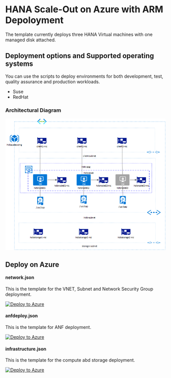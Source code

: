 # HANA Scale-Out on Azure with ARM Depoloyment
The template currently deploys three HANA Virtual machines with one managed disk attached.

## **Deployment options and Supported operating systems**

You can use the scripts to deploy environments for both development, test, quality assurance and production workloads.
- Suse
- RedHat

### **Architectural Diagram**

![Deployment Architecture](HANA-Scale-out-Architecture.png)


## **Deploy on Azure**

#### **network.json**

This is the template for the VNET, Subnet and Network Security Group deployment.

[![Deploy to Azure](http://azuredeploy.net/deploybutton.png)](https://portal.azure.com/#create/Microsoft.Template/uri/https%3A%2F%2Fraw.githubusercontent.com%2Fprasroy%2Fhanaonazurearm%2Fmaster%2Fhdb-scaleout%2Fnetwork.json)

#### **anfdeploy.json**

This is the template for ANF deployment.

[![Deploy to Azure](http://azuredeploy.net/deploybutton.png)](https://portal.azure.com/#create/Microsoft.Template/uri/https%3A%2F%2Fraw.githubusercontent.com%2Fprasroy%2Fhanaonazurearm%2Fmaster%2Fhdb-scaleout%2Fanfdeploy.json)

#### **infrastructure.json**
This is the template for the compute abd storage deployment.

[![Deploy to Azure](http://azuredeploy.net/deploybutton.png)](https://portal.azure.com/#create/Microsoft.Template/uri/https%3A%2F%2Fraw.githubusercontent.com%2Fprasroy%2Fhanaonazurearm%2Fmaster%2Fhdb-scaleout%2Fhdb-scaleout.json)